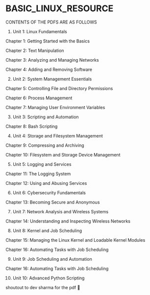 # BASIC_LINUX_RESOURCE

CONTENTS OF THE PDFS ARE AS FOLLOWS 
 1. Unit 1: Linux Fundamentals

Chapter 1: Getting Started with the Basics

Chapter 2: Text Manipulation

Chapter 3: Analyzing and Managing Networks

Chapter 4: Adding and Removing Software


2. Unit 2: System Management Essentials

Chapter 5: Controlling File and Directory Permissions

Chapter 6: Process Management

Chapter 7: Managing User Environment Variables



3. Unit 3: Scripting and Automation

Chapter 8: Bash Scripting



4. Unit 4: Storage and Filesystem Management

Chapter 9: Compressing and Archiving

Chapter 10: Filesystem and Storage Device Management



5. Unit 5: Logging and Services

Chapter 11: The Logging System

Chapter 12: Using and Abusing Services



6. Unit 6: Cybersecurity Fundamentals

Chapter 13: Becoming Secure and Anonymous



7. Unit 7: Network Analysis and Wireless Systems

Chapter 14: Understanding and Inspecting Wireless Networks



8. Unit 8: Kernel and Job Scheduling

Chapter 15: Managing the Linux Kernel and Loadable Kernel Modules

Chapter 16: Automating Tasks with Job Scheduling


9. Unit 9: Job Scheduling and Automation

Chapter 16: Automating Tasks with Job Scheduling

10. Unit 10: Advanced Python Scripting


shoutout to dev sharma for the pdf 🫡
